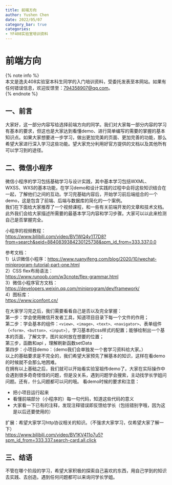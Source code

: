 ```yaml
---
title: 前端方向
author: Yushen Chen
date: 2022/05/07
category_bar: true
categories: 
- YF408实验室培训资料
---
```

# 前端方向
{% note info %}  
本文是逸夫408实验室本科生同学的入门培训资料，受委托发表至本网站。如果有任何错误信息，欢迎反馈至：794358907@qq.com。  
{% endnote %}  

## 一、前言  
大家好，这一部分内容写给选择前端方向的同学。我们对大家每一部分内容的学习有基本的要求，但这也是大家达到看懂demo、进行简单编写的需要的掌握的基本知识点。如果大家想要进一步学习，做出更加完美的页面、更加完善的功能，那么希望大家进行深入学习这些功能。望大家充分利用好官方提供的文档以及其他所有可以学习到的途径。  


## 二、微信小程序
微信小程序的学习包括基础学习与设计实践，其中基本学习包括WXML、WXSS、WXS的基本功能，在学习demo和设计实践的过程中会将这些知识结合在一起，了解他们之间的互动。学习完基础内容后，开始学习前后端组合的一个demo，这是包含了前端、后端与数据库的简化的一个案例。  
我们在下面给大家推荐了一个视频课程，和一些有关前端开发的文章和技术文档。此外我们会给大家描述所需要的最基本学习内容和学习步骤。大家可以以此来检测自己是否掌握完全。  

小程序的视频教程：  
https://www.bilibili.com/video/BV1WQ4y1T7D8?from=search&seid=8840839384230125738&spm_id_from=333.337.0.0  

参考文档：  
1）认识微信小程序：https://www.ruanyifeng.com/blog/2020/10/wechat-miniprogram-tutorial-part-one.html  
2）CSS flex布局语法：  
https://www.runoob.com/w3cnote/flex-grammar.html  
3）微信小程序官方文档：  
https://developers.weixin.qq.com/miniprogram/dev/framework/  
4）图标库：  
https://www.iconfont.cn/  


在大家学习完之后，我们需要看看自己是否以及完全掌握：  
第一步：学会使用微信开发者工具，知道项目目录下每一个文件的作用；  
第二步：学会基本的组件：`<view>、<image>、<text>、<navigator>`、表单组件（`<form>、<button>、<input>`），学习基本的css样式的配置；能够绘制出一个基本的页面，了解文字，图片如何放在想要的位置；  
第三步，函数和api ，理解刷新函数setData  
第四步：小项目demo：（demo我们会单独发一个套学习资料给大家。）  
以上的基础要求是不完全的，我们希望大家预先了解基本的知识，这样在看demo的时候就不会那么地困难。  
在拥有以上基础之后，我们就可以开始看实验室祖传demo了。大家在实际操作中会遇到很多奇奇怪怪的问题，但是没关系，遇到问题学会搜索，主动找学长学姐问问题。还有，什么问题都可以问的哦。
看demo时候的要求和注意：  
- 把小项目运行起来  
- 看懂前端部分（小程序的）每一句代码，知道这些代码的意义  
- 大家看一下已有的注释，发现注释错误即反馈给学长（包括错别字哦，因为这是以后还要使用的）  

扩展：希望大家学习http协议相关的知识。（不强求大家学习，仅希望大家了解一下）  
https://www.bilibili.com/video/BV1KV411o7u5?spm_id_from=333.337.search-card.all.click  


## 三、结语  
不管在哪个阶段的学习，希望大家积极的探索自己喜欢的东西，用自己学到的知识去实践、去创造。遇到任何问题都可以来询问学长学姐。  

